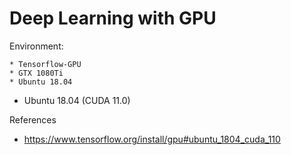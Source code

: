 # Deep Learning with GPU

Environment:

```
* Tensorflow-GPU
* GTX 1080Ti
* Ubuntu 18.04
```

* Ubuntu 18.04 (CUDA 11.0)

References

* https://www.tensorflow.org/install/gpu#ubuntu_1804_cuda_110
